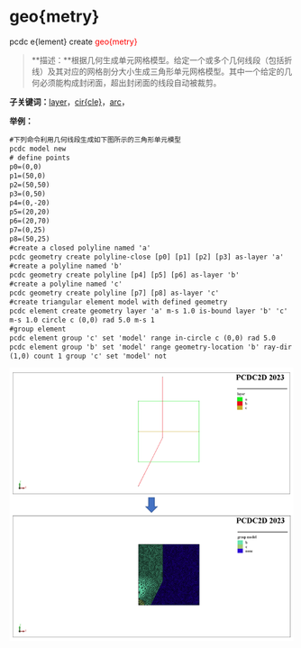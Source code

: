 # geo{metry}
pcdc e{lement} create <span style='color: red;'>geo{metry}</span>
> **描述：**根据几何生成单元网格模型。给定一个或多个几何线段（包括折线）及其对应的网格剖分大小生成三角形单元网格模型。其中一个给定的几何必须能构成封闭面，超出封闭面的线段自动被裁剪。

**子关键词：**[layer](e{lement}/create/geo{metry}/layer/)，[cir{cle}](e{lement}/create/geo{metry}/cir{cle}/)，[arc](e{lement}/create/geo{metry}/arc/)，


**举例：**
```
#下列命令利用几何线段生成如下图所示的三角形单元模型
pcdc model new
# define points
p0=(0,0)
p1=(50,0)
p2=(50,50)
p3=(0,50)
p4=(0,-20)
p5=(20,20)
p6=(20,70)
p7=(0,25)
p8=(50,25)
#create a closed polyline named 'a'
pcdc geometry create polyline-close [p0] [p1] [p2] [p3] as-layer 'a'
#create a polyline named 'b'
pcdc geometry create polyline [p4] [p5] [p6] as-layer 'b'
#create a polyline named 'c'
pcdc geometry create polyline [p7] [p8] as-layer 'c'
#create triangular element model with defined geometry
pcdc element create geometry layer 'a' m-s 1.0 is-bound layer 'b' 'c' m-s 1.0 circle c (0,0) rad 5.0 m-s 1 
#group element 
pcdc element group 'c' set 'model' range in-circle c (0,0) rad 5.0 
pcdc element group 'b' set 'model' range geometry-location 'b' ray-dir (1,0) count 1 group 'c' set 'model' not 

```


![图片](element-create-geometry.png)

